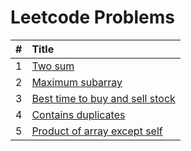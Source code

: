 # Leetcode Problems

  | # | Title |
  | :---: | :--- |
   1 | [Two sum](https://github.com/ashishdotme/code.ashish.me/blob/master/leetcode/001-two-sum.js) |
 2 | [Maximum subarray](https://github.com/ashishdotme/code.ashish.me/blob/master/leetcode/053-maximum-subarray.js) |
 3 | [Best time to buy and sell stock](https://github.com/ashishdotme/code.ashish.me/blob/master/leetcode/121-best-time-to-buy-and-sell-stock.js) |
 4 | [Contains duplicates](https://github.com/ashishdotme/code.ashish.me/blob/master/leetcode/217-contains-duplicates.js) |
 5 | [Product of array except self](https://github.com/ashishdotme/code.ashish.me/blob/master/leetcode/238-product-of-array-except-self.js) |
